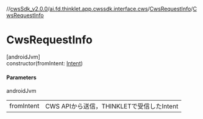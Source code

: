 //[cwsSdk_v2.0.0](../../../index.md)/[ai.fd.thinklet.app.cwssdk.interface.cws](../index.md)/[CwsRequestInfo](index.md)/[CwsRequestInfo](-cws-request-info.md)

# CwsRequestInfo

[androidJvm]\
constructor(fromIntent: [Intent](https://developer.android.com/reference/kotlin/android/content/Intent.html))

#### Parameters

androidJvm

| | |
|---|---|
| fromIntent | CWS APIから送信，THINKLETで受信したIntent |

